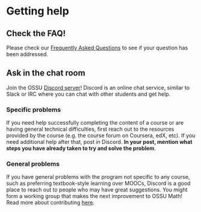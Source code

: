 # Getting help
## Check the FAQ!
Please check our [Frequently Asked Questions](FAQ.md) to see if your question has been addressed.
## Ask in the chat room
Join the OSSU [Discord server](https://discord.gg/5pUhfpX)! Discord is an online chat service, similar to Slack or IRC where you can chat with other students and get help.
### Specific problems
If you need help successfully completing the content of a course or are having general technical difficulties, first reach out to the resources provided by the course (e.g. the course forum on Coursera, edX, etc). If you need additional help after that, post in Discord. **In your post, mention what steps you have already taken to try and solve the problem**.
### General problems
If you have general problems with the program not specific to any course, such as preferring textbook-style learning over MOOCs, Discord is a good place to reach out to people who may have great suggestions. You might form a working group that makes the next improvement to OSSU Math! Read more about contributing [here](CONTRIBUTING.md).
